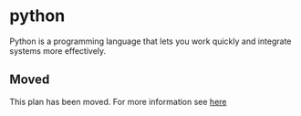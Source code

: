# python

Python is a programming language that lets you work quickly and integrate systems more effectively.

## Moved

This plan has been moved. For more information see [here](https://github.com/habitat-sh/core-plans#additional-plans)
